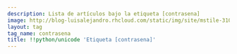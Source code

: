 ```yaml
---
description: Lista de artículos bajo la etiqueta [contrasena]
image: http://blog-luisalejandro.rhcloud.com/static/img/site/mstile-310x310.png
layout: tag
tag_name: contrasena
title: !!python/unicode 'Etiqueta [contrasena]'
---
```

